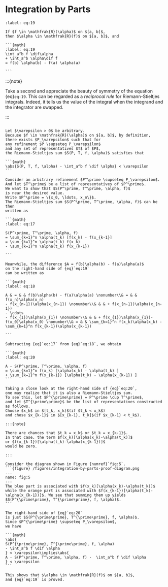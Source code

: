 # Integration by Parts

````{prf:theorem} 
:label: eq:19

If $f \in \mathfrak{R}(\alpha)$ on $[a, b]$,
then $\alpha \in \mathfrak{R}(f)$ on $[a, b]$, and

```{math}
:label: eq:19
\int_a^b f \dif\alpha
+ \int_a^b \alpha\dif f
= f(b) \alpha(b) - f(a) \alpha(a)

```

````

:::{note}

Take a second
and appreciate the beauty of symmetry of the equation {eq}`eq:19`.
This can be regarded as a  *reciprocal rule*  for Riemann-Stieltjes integrals.
Indeed, it tells us the value of the integral
when the integrand and the integrator are swapped.

:::

````{prf:proof}

Let $\varepsilon > 0$ be arbitrary.
Because $f \in \mathfrak{R}(\alpha)$ on $[a, b]$, by definition,
there exists $P_\varepsilon$ such that for
any refinement $P \supseteq P_\varepsilon$
and any set of representatives $T$ of $P$,
the Riemann-Stieltjes sum $S(P, T, f, \alpha)$ satisfies that

```{math}
\abs{S(P, T, f, \alpha) - \int_a^b f \dif \alpha} < \varepsilon
```

Consider an arbitrary refinement $P^\prime \supseteq P_\varepsilon$.
And let $T^\prime$ be a list of representatives of $P^\prime$.
We want to show that $S(P^\prime, T^\prime, \alpha, f)$
is near the desired value.
Write $P^\prime = \{x_0, \ldots, x_n\}$.
The Riemann-Stieltjes sum $S(P^\prime, T^\prime, \alpha, f)$ can be then
written as

```{math}
:label: eq:17

S(P^\prime, T^\prime, \alpha, f)
= \sum_{k=1}^n \alpha(t_k) [f(x_k) - f(x_{k-1}]
= \sum_{k=1}^n \alpha(t_k) f(x_k)
- \sum_{k=1}^n \alpha(t_k) f(x_{k-1})

```

Meanwhile, the difference $A = f(b)\alpha(b) - f(a)\alpha(a)$
on the right-hand side of {eq}`eq:19`
can be written as

```{math}
:label: eq:18

A & = & & f(b)\alpha(b) - f(a)\alpha(a) \nonumber\\& = & & f(x_n)\alpha(x_n)
- f(x_{n-1})\alpha(x_{n-1}) \nonumber\\& & & + f(x_{n-1})\alpha(x_{n-1})
- \cdots
- f(x_{1})\alpha(x_{1}) \nonumber\\& & & + f(x_{1})\alpha(x_{1})- f(x_0)\alpha(x_0) \nonumber\\& = & & \sum_{k=1}^n f(x_k)\alpha(x_k) - \sum_{k=1}^n f(x_{k-1})\alpha(x_{k-1})

```

Subtracting {eq}`eq:17` from {eq}`eq:18`, we obtain

```{math}
:label: eq:20

A - S(P^\prime, T^\prime, \alpha, f)
= \sum_{k=1}^n f(x_k) [\alpha(x_k) - \alpha(t_k) ]
+ \sum_{k=1}^n f(x_{k-1}) [\alpha(t_k) - \alpha(x_{k-1}) ]
```

Taking a close look at the right-hand side of {eq}`eq:20`,
one may realize that it is also a Riemann-Stieltjes sum.
To see this, let $P^{\prime\prime} = P^\prime \cup T^\prime$,
and let $T^{\prime\prime}$ be the list of representatives constructed as follows.
Choose $x_k$ in $[t_k, x_k]$(if $t_k < x_k$)
and chose $x_{k-1}$ in $[x_{k-1}, t_k]$(if $x_{k-1} < t_k$).

:::{note}

There are chances that $t_k = x_k$ or $t_k = x_{k-1}$.
In that case, the term $f(x_k)[\alpha(x_k)-\alpha(t_k)]$
or $f(x_{k-1})[\alpha(t_k)-\alpha(x_{k-1})]$
would be zero.

:::

Consider the diagram shown in Figure {numref}`fig:5`.
```{figure} /figures/integration-by-parts-proof-diagram.png
---
name: fig:5
---
The blue part is associated with $f(x_k)[\alpha(x_k)-\alpha(t_k)]$ while the orange part is associated with $f(x_{k-1})[\alpha(t_k)-\alpha(x_{k-1})]$. We see that summing them up yields $S(P^{\prime\prime}, T^{\prime\prime}, f, \alpha)$.
```

The right-hand side of {eq}`eq:20`
is just $S(P^{\prime\prime}, T^{\prime\prime}, f, \alpha)$.
Since $P^{\prime\prime} \supseteq P_\varepsilon$,
we have

```{math}
\abs{
S(P^{\prime\prime}, T^{\prime\prime}, f, \alpha)
- \int_a^b f \dif \alpha
} < \varepsilon\implies\abs{
A - S(P^\prime, T^\prime, \alpha, f) -  \int_a^b f \dif \alpha
} < \varepsilon
```

This shows that $\alpha \in \mathfrak{R}(f)$ on $[a, b]$,
and {eq}`eq:19` is proved.

````